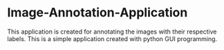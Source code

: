 # Image-Annotation-Application
This application is created for annotating the images with their respective labels.
This is a simple application created with python GUI programming.
